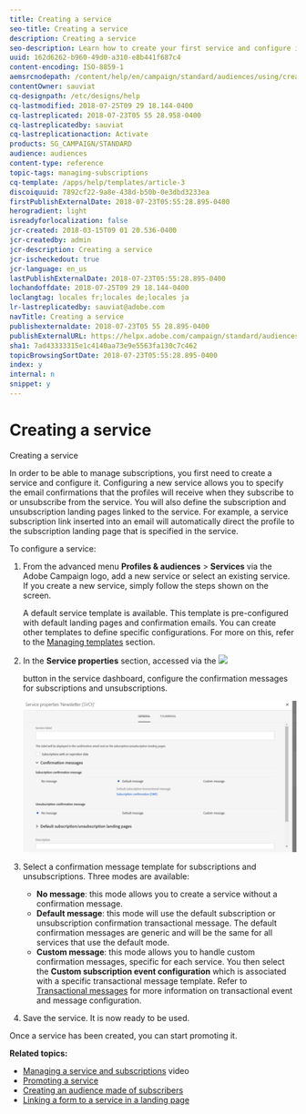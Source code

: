 ```yaml
---
title: Creating a service
seo-title: Creating a service
description: Creating a service
seo-description: Learn how to create your first service and configure it to send email confirmations to your subscribers.
uuid: 162d6262-b960-49d0-a310-e8b441f687c4
content-encoding: ISO-8859-1
aemsrcnodepath: /content/help/en/campaign/standard/audiences/using/creating-a-service
contentOwner: sauviat
cq-designpath: /etc/designs/help
cq-lastmodified: 2018-07-25T09 29 18.144-0400
cq-lastreplicated: 2018-07-23T05 55 28.958-0400
cq-lastreplicatedby: sauviat
cq-lastreplicationaction: Activate
products: SG_CAMPAIGN/STANDARD
audience: audiences
content-type: reference
topic-tags: managing-subscriptions
cq-template: /apps/help/templates/article-3
discoiquuid: 7892cf22-9a8e-438d-b50b-0e3dbd3233ea
firstPublishExternalDate: 2018-07-23T05:55:28.895-0400
herogradient: light
isreadyforlocalization: false
jcr-created: 2018-03-15T09 01 20.536-0400
jcr-createdby: admin
jcr-description: Creating a service
jcr-ischeckedout: true
jcr-language: en_us
lastPublishExternalDate: 2018-07-23T05:55:28.895-0400
lochandoffdate: 2018-07-25T09 29 18.144-0400
loclangtag: locales fr;locales de;locales ja
lr-lastreplicatedby: sauviat@adobe.com
navTitle: Creating a service
publishexternaldate: 2018-07-23T05 55 28.895-0400
publishExternalURL: https://helpx.adobe.com/campaign/standard/audiences/using/creating-a-service.html
sha1: 7ad43333315e1c4140aa73e9e5563fa130c7c462
topicBrowsingSortDate: 2018-07-23T05:55:28.895-0400
index: y
internal: n
snippet: y
---
```


# Creating a service

Creating a service

In order to be able to manage subscriptions, you first need to create a service and configure it. Configuring a new service allows you to specify the email confirmations that the profiles will receive when they subscribe to or unsubscribe from the service. You will also define the subscription and unsubscription landing pages linked to the service. For example, a service subscription link inserted into an email will automatically direct the profile to the subscription landing page that is specified in the service.

To configure a service:

1. From the advanced menu **Profiles & audiences** > **Services** via the Adobe Campaign logo, add a new service or select an existing service. If you create a new service, simply follow the steps shown on the screen.

   A default service template is available. This template is pre-configured with default landing pages and confirmation emails. You can create other templates to define specific configurations. For more on this, refer to the [Managing templates](../../start/using/about-templates.md) section.

1. In the **Service properties** section, accessed via the  ![](assets/edit_darkgrey-24px.png)

   button in the service dashboard, configure the confirmation messages for subscriptions and unsubscriptions.

   ![](assets/lp_service_parameters.png)

1. Select a confirmation message template for subscriptions and unsubscriptions. Three modes are available:

    * **No message**: this mode allows you to create a service without a confirmation message.
    * **Default message**: this mode will use the default subscription or unsubscription confirmation transactional message. The default confirmation messages are generic and will be the same for all services that use the default mode.
    * **Custom message**: this mode allows you to handle custom confirmation messages, specific for each service. You then select the **Custom subscription event configuration** which is associated with a specific transactional message template. Refer to [Transactional messages](../../channels/using/about-transactional-messaging.md) for more information on transactional event and message configuration.

1. Save the service. It is now ready to be used.

Once a service has been created, you can start promoting it.

**Related topics:**

* [Managing a service and subscriptions](https://docs.campaign.adobe.com/doc/standard/en/Videos/service_creation.mp4) video
* [Promoting a service](../../audiences/using/promoting-a-service.md)
* [Creating an audience made of subscribers](../../audiences/using/creating-audiences.md#creating-list-audiences)
* [Linking a form to a service in a landing page](../../channels/using/designing-a-landing-page.md#linking-a-form-to-a-service)

